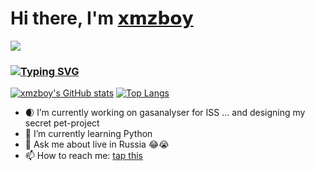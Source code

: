 # Hi there, I'm [𝘅𝗺𝘇𝗯𝗼𝘆](https://vk.com/id76852272)
![](https://github.com/blackcater/blackcater/raw/main/images/banner.gif) 
### [![Typing SVG](https://readme-typing-svg.herokuapp.com?color=%2336BCF7&lines=IT+student+from+St.+Petersburg)](https://git.io/typing-svg)

<!--[![trophy](https://github-profile-trophy.vercel.app/?username=xmzboy&theme=onedark)](https://github.com/ryo-ma/github-profile-trophy)-->

[![xmzboy's GitHub stats](https://github-readme-stats.vercel.app/api?username=xmzboy)](https://github.com/anuraghazra/github-readme-stats)
[![Top Langs](https://github-readme-stats.vercel.app/api/top-langs/?username=xmzboy&layout=compact)](https://github.com/anuraghazra/github-readme-stats)

- 🌒 I’m currently working on gasanalyser for ISS ... and designing my secret pet-project
- 🐍 I’m currently learning Python
- 💬 Ask me about live in Russia 😂😭
- 📫 How to reach me: [tap this](https://vk.com/id76852272)
